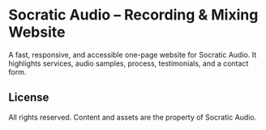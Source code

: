 # Socratic Audio – Recording & Mixing Website

A fast, responsive, and accessible one-page website for Socratic Audio. It highlights services, audio samples, process,
testimonials, and a contact form.

## License

All rights reserved. Content and assets are the property of Socratic Audio.